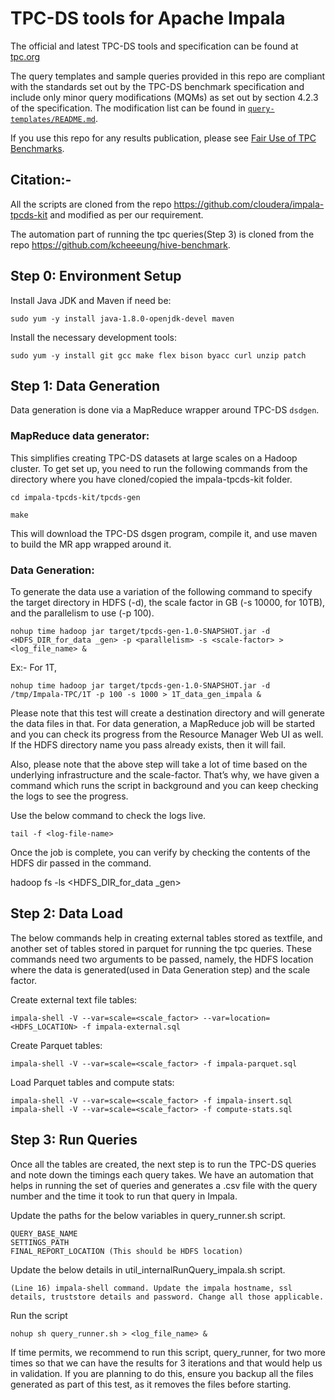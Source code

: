# TPC-DS tools for Apache Impala

The official and latest TPC-DS tools and specification can be found at
[tpc.org](http://www.tpc.org/tpc_documents_current_versions/current_specifications.asp)

The query templates and sample queries provided in this repo are compliant with the standards set out by the TPC-DS benchmark specification and include only minor query modifications (MQMs) as set out by section 4.2.3 of the specification. The modification list can be found in [`query-templates/README.md`](query-templates/README.md).

If you use this repo for any results publication, please see [Fair Use of TPC Benchmarks](http://www.tpc.org/tpc_documents_current_versions/pdf/tpc_fair_use_quick_reference_v1.0.0.pdf).

## Citation:-
All the scripts are cloned from the repo https://github.com/cloudera/impala-tpcds-kit and modified as per our requirement. 

The automation part of running the tpc queries(Step 3) is cloned from the repo https://github.com/kcheeeung/hive-benchmark. 


## Step 0: Environment Setup

Install Java JDK and Maven if need be:

```
sudo yum -y install java-1.8.0-openjdk-devel maven
```

Install the necessary development tools:

```
sudo yum -y install git gcc make flex bison byacc curl unzip patch
```

## Step 1: Data Generation 

Data generation is done via a MapReduce wrapper around TPC-DS `dsdgen`. 

### MapReduce data generator: 
This simplifies creating TPC-DS datasets at large scales on a Hadoop cluster. To get set up, you need to run the following commands from the directory where you have cloned/copied the impala-tpcds-kit folder. 

```
cd impala-tpcds-kit/tpcds-gen

make
```

This will download the TPC-DS dsgen program, compile it, and use maven to build the MR app wrapped around it. 

### Data Generation: 
To generate the data use a variation of the following command to specify the target directory in HDFS (-d), the scale factor in GB (-s 10000, for 10TB), and the parallelism to use (-p 100). 

```
nohup time hadoop jar target/tpcds-gen-1.0-SNAPSHOT.jar -d <HDFS_DIR_for_data _gen> -p <parallelism> -s <scale-factor> > <log_file_name> &
```

Ex:- For 1T, 
```
nohup time hadoop jar target/tpcds-gen-1.0-SNAPSHOT.jar -d /tmp/Impala-TPC/1T -p 100 -s 1000 > 1T_data_gen_impala &
```
Please note that this test will create a destination directory and will generate the data files in that. For data generation, a MapReduce job will be started and you can check its progress from the Resource Manager Web UI as well. If the HDFS directory name you pass already exists, then it will fail. 

Also, please note that the above step will take a lot of time based on the underlying infrastructure and the scale-factor. That’s why, we have given a command which runs the script in background and you can keep checking the logs to see the progress. 

Use the below command to check the logs live. 
```
tail -f <log-file-name>
```

Once the job is complete, you can verify by checking the contents of the HDFS dir passed in the command. 

hadoop fs -ls <HDFS_DIR_for_data _gen>


## Step 2: Data Load

The below commands help in creating external tables stored as textfile, and another set of tables stored in parquet for running the tpc queries. These commands need two arguments to be passed, namely, the HDFS location where the data is generated(used in Data Generation step) and the scale factor. 

Create external text file tables:

```
impala-shell -V --var=scale=<scale_factor> --var=location=<HDFS_LOCATION> -f impala-external.sql
```

Create Parquet tables:

```
impala-shell -V --var=scale=<scale_factor> -f impala-parquet.sql
```

Load Parquet tables and compute stats:

```
impala-shell -V --var=scale=<scale_factor> -f impala-insert.sql
impala-shell -V --var=scale=<scale_factor> -f compute-stats.sql
```

## Step 3: Run Queries

Once all the tables are created, the next step is to run the TPC-DS queries and note down the timings each query takes. We have an automation that helps in running the set of queries and generates a .csv file with the query number and the time it took to run that 
query in Impala. 

Update the paths for the below variables in query_runner.sh script. 

```
QUERY_BASE_NAME
SETTINGS_PATH
FINAL_REPORT_LOCATION (This should be HDFS location)
```

Update the below details in util_internalRunQuery_impala.sh script. 

```
(Line 16) impala-shell command. Update the impala hostname, ssl details, truststore details and password. Change all those applicable.
```

Run the script 
```
nohup sh query_runner.sh > <log_file_name> &
```

If time permits, we recommend to run this script, query_runner, for two more times so that we can have the results for 3 iterations and that would help us in validation. If you are planning to do this, ensure you backup all the files generated as part of this test, as it removes the files before starting. 

